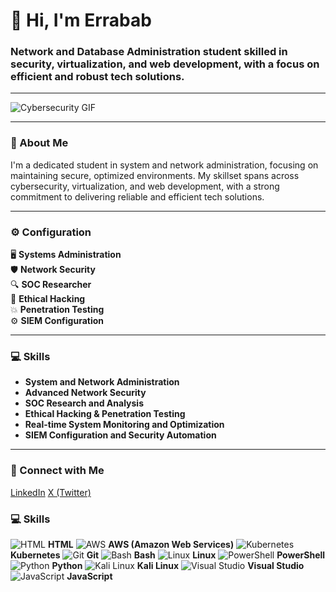 # 👋 Hi, I'm Errabab

### Network and Database Administration student skilled in security, virtualization, and web development, with a focus on efficient and robust tech solutions.

---

![Cybersecurity GIF](https://media0.giphy.com/media/v1.Y2lkPTc5MGI3NjExcHFhOWVsNXFrYWhqazV6eXVvamxlazB6dmxwcmg1OGQxcDJucGNuNyZlcD12MV9pbnRlcm5hbF9naWZfYnlfaWQmY3Q9Zw/2IudUHdI075HL02Pkk/giphy.webp) <!-- Replace with a more relevant GIF if needed -->

---

### 📜 About Me
I'm a dedicated student in system and network administration, focusing on maintaining secure, optimized environments. My skillset spans across cybersecurity, virtualization, and web development, with a strong commitment to delivering reliable and efficient tech solutions.

---

### ⚙️ Configuration

<configuration>

  🖥️ **Systems Administration**  
  🛡️ **Network Security**  
  🔍 **SOC Researcher**  
  👾 **Ethical Hacking**  
  💥 **Penetration Testing**  
  ⚙️ **SIEM Configuration**  

</configuration>

---

### 💻 Skills

- **System and Network Administration**  
- **Advanced Network Security**  
- **SOC Research and Analysis**  
- **Ethical Hacking & Penetration Testing**  
- **Real-time System Monitoring and Optimization**  
- **SIEM Configuration and Security Automation**  

---

### 🤝 Connect with Me

[LinkedIn](https://www.linkedin.com/in/erabab-salec-ahrayam-316584263/)
[X (Twitter)](https://x.com/_jk_29)

### 💻 Skills

![HTML](https://img.icons8.com/color/48/000000/html-5.png) **HTML**  ![AWS](https://img.icons8.com/color/48/000000/amazon-web-services.png) **AWS (Amazon Web Services)**  ![Kubernetes](https://img.icons8.com/color/48/000000/kubernetes.png) **Kubernetes**  ![Git](https://img.icons8.com/color/48/000000/git.png) **Git**  ![Bash](https://img.icons8.com/color/48/000000/bash.png) **Bash**  ![Linux](https://img.icons8.com/color/48/000000/linux.png) **Linux**  ![PowerShell](https://img.icons8.com/color/48/000000/powershell.png) **PowerShell**  ![Python](https://img.icons8.com/color/48/000000/python.png) **Python**  ![Kali Linux](https://img.icons8.com/color/48/000000/kali-linux.png) **Kali Linux**   ![Visual Studio](https://img.icons8.com/color/48/000000/visual-studio.png) **Visual Studio**  ![JavaScript](https://img.icons8.com/color/48/000000/javascript.png) **JavaScript**  


